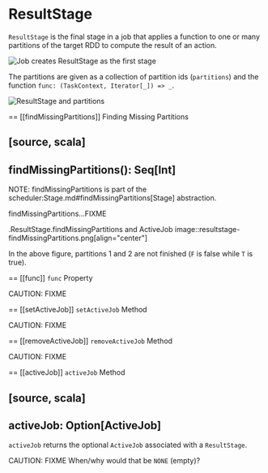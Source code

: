 # ResultStage

`ResultStage` is the final stage in a job that applies a function to one or many partitions of the target RDD to compute the result of an action.

![Job creates ResultStage as the first stage](../images/scheduler/dagscheduler-job-resultstage.png)

The partitions are given as a collection of partition ids (`partitions`) and the function `func: (TaskContext, Iterator[_]) => _`.

![ResultStage and partitions](../images/scheduler/dagscheduler-resultstage-partitions.png)

== [[findMissingPartitions]] Finding Missing Partitions

[source, scala]
----
findMissingPartitions(): Seq[Int]
----

NOTE: findMissingPartitions is part of the scheduler:Stage.md#findMissingPartitions[Stage] abstraction.

findMissingPartitions...FIXME

.ResultStage.findMissingPartitions and ActiveJob
image::resultstage-findMissingPartitions.png[align="center"]

In the above figure, partitions 1 and 2 are not finished (`F` is false while `T` is true).

== [[func]] `func` Property

CAUTION: FIXME

== [[setActiveJob]] `setActiveJob` Method

CAUTION: FIXME

== [[removeActiveJob]] `removeActiveJob` Method

CAUTION: FIXME

== [[activeJob]] `activeJob` Method

[source, scala]
----
activeJob: Option[ActiveJob]
----

`activeJob` returns the optional `ActiveJob` associated with a `ResultStage`.

CAUTION: FIXME When/why would that be `NONE` (empty)?
